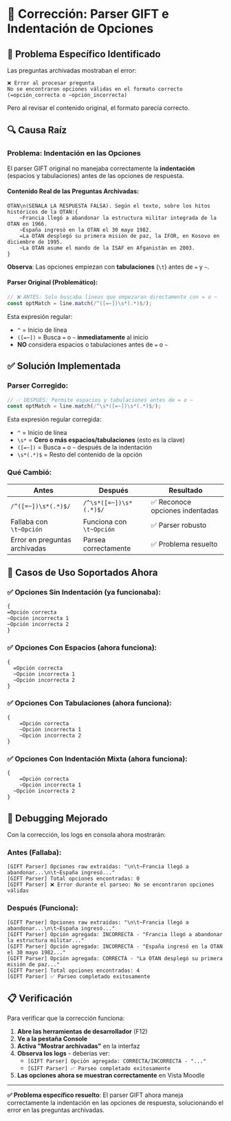 # 🔧 Corrección: Parser GIFT e Indentación de Opciones

## 🚨 **Problema Específico Identificado**

Las preguntas archivadas mostraban el error:
```
❌ Error al procesar pregunta
No se encontraron opciones válidas en el formato correcto (=opción_correcta o ~opción_incorrecta)
```

Pero al revisar el contenido original, el formato parecía correcto.

## 🔍 **Causa Raíz**

### **Problema**: Indentación en las Opciones

El parser GIFT original no manejaba correctamente la **indentación** (espacios y tabulaciones) antes de las opciones de respuesta.

#### **Contenido Real de las Preguntas Archivadas**:
```gift
OTAN\n(SEÑALA LA RESPUESTA FALSA). Según el texto, sobre los hitos históricos de la OTAN:{
	~Francia llegó a abandonar la estructura militar integrada de la OTAN en 1966.
	~España ingresó en la OTAN el 30 mayo 1982.
	=La OTAN desplegó su primera misión de paz, la IFOR, en Kosovo en diciembre de 1995.
	~La OTAN asume el mando de la ISAF en Afganistán en 2003.
}
```

**Observa**: Las opciones empiezan con **tabulaciones** (`\t`) antes de `=` y `~`.

#### **Parser Original (Problemático)**:
```typescript
// ❌ ANTES: Solo buscaba líneas que empezaran directamente con = o ~
const optMatch = line.match(/^([=~])\s*(.*)$/);
```

Esta expresión regular:
- `^` = Inicio de línea
- `([=~])` = Busca `=` o `~` **inmediatamente** al inicio
- **NO** considera espacios o tabulaciones antes de `=` o `~`

## ✅ **Solución Implementada**

### **Parser Corregido**:
```typescript
// ✅ DESPUÉS: Permite espacios y tabulaciones antes de = o ~
const optMatch = line.match(/^\s*([=~])\s*(.*)$/);
```

Esta expresión regular corregida:
- `^` = Inicio de línea
- `\s*` = **Cero o más espacios/tabulaciones** (esto es la clave)
- `([=~])` = Busca `=` o `~` después de la indentación
- `\s*(.*)$` = Resto del contenido de la opción

### **Qué Cambió**:

| Antes | Después | Resultado |
|-------|---------|-----------|
| `/^([=~])\s*(.*)$/` | `/^\s*([=~])\s*(.*)$/` | ✅ Reconoce opciones indentadas |
| Fallaba con `\t~Opción` | Funciona con `\t~Opción` | ✅ Parser robusto |
| Error en preguntas archivadas | Parsea correctamente | ✅ Problema resuelto |

## 🎯 **Casos de Uso Soportados Ahora**

### **✅ Opciones Sin Indentación** (ya funcionaba):
```gift
{
=Opción correcta
~Opción incorrecta 1
~Opción incorrecta 2
}
```

### **✅ Opciones Con Espacios** (ahora funciona):
```gift
{
  =Opción correcta
  ~Opción incorrecta 1
  ~Opción incorrecta 2
}
```

### **✅ Opciones Con Tabulaciones** (ahora funciona):
```gift
{
	=Opción correcta
	~Opción incorrecta 1
	~Opción incorrecta 2
}
```

### **✅ Opciones Con Indentación Mixta** (ahora funciona):
```gift
{
    =Opción correcta
	~Opción incorrecta 1
  ~Opción incorrecta 2
}
```

## 🔧 **Debugging Mejorado**

Con la corrección, los logs en consola ahora mostrarán:

### **Antes** (Fallaba):
```
[GIFT Parser] Opciones raw extraídas: "\n\t~Francia llegó a abandonar...\n\t~España ingresó..."
[GIFT Parser] Total opciones encontradas: 0
[GIFT Parser] ❌ Error durante el parseo: No se encontraron opciones válidas
```

### **Después** (Funciona):
```
[GIFT Parser] Opciones raw extraídas: "\n\t~Francia llegó a abandonar...\n\t~España ingresó..."
[GIFT Parser] Opción agregada: INCORRECTA - "Francia llegó a abandonar la estructura militar..."
[GIFT Parser] Opción agregada: INCORRECTA - "España ingresó en la OTAN el 30 mayo 1982..."
[GIFT Parser] Opción agregada: CORRECTA - "La OTAN desplegó su primera misión de paz..."
[GIFT Parser] Total opciones encontradas: 4
[GIFT Parser] ✅ Parseo completado exitosamente
```

## 📋 **Verificación**

Para verificar que la corrección funciona:

1. **Abre las herramientas de desarrollador** (F12)
2. **Ve a la pestaña Console**
3. **Activa "Mostrar archivadas"** en la interfaz
4. **Observa los logs** - deberías ver:
   - `[GIFT Parser] Opción agregada: CORRECTA/INCORRECTA - "..."`
   - `[GIFT Parser] ✅ Parseo completado exitosamente`
5. **Las opciones ahora se muestran correctamente** en Vista Moodle

---

**✅ Problema específico resuelto**: El parser GIFT ahora maneja correctamente la indentación en las opciones de respuesta, solucionando el error en las preguntas archivadas. 
